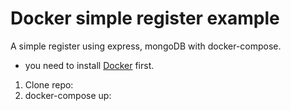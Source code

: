 # Docker simple register example 

A simple register using express, mongoDB with docker-compose.

* you need to install [Docker](https://www.docker.com/get-started) first.

1. Clone repo:
2. docker-compose up:
